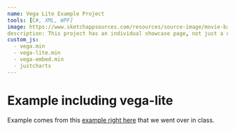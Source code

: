```yaml
---
name: Vega Lite Example Project
tools: [C#, XML, WPF]
image: https://www.sketchappsources.com/resources/source-image/movie-badges-jurajjurik.png
description: This project has an individual showcase page, not just a direct link to the project site or repo. Now you have more space to describe your awesome project!
custom_js:
  - vega.min
  - vega-lite.min
  - vega-embed.min
  - justcharts
---
```


# Example including vega-lite

Example comes from this [example right here](https://blog.4dcu.be/programming/2021/05/03/Interactive-Visualizations.html) that we went over in class.


<vegachart schema-url="{{ site.baseurl }}/assets/json/cars.json" style="width: 100%"></vegachart>

<!-- <vegachart schema-url="/Users/jnaiman/jnaiman.github.io/wpMaker/assets/json/cars.json" style="width: 100%"></vegachart> -->


<!-- ## Search Movies

![search](https://www.sketchappsources.com/resources/source-image/microsoft-windows-10-virtual-keyboard-diogo-sousa.png)

<p class="text-center">
{% include elements/button.html link="https://github.com/YoussefRaafatNasry/portfolYOU" text="Learn More" %}
</p>
-->
